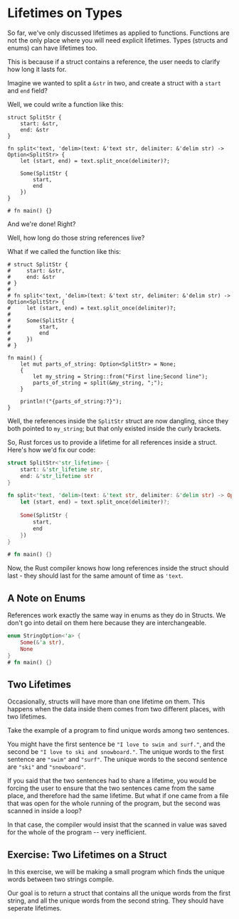 # Lifetimes on Types

So far, we've only discussed lifetimes as applied to functions.
Functions are not the only place where you will need explicit
lifetimes. Types (structs and enums) can have lifetimes too.

This is because if a struct contains a reference, the user needs
to clarify how long it lasts for.

Imagine we wanted to split a `&str` in two, and create a
struct with a `start` and `end` field?

Well, we could write a function like this:

``` rust,ignore
struct SplitStr {
    start: &str,
    end: &str
}

fn split<'text, 'delim>(text: &'text str, delimiter: &'delim str) -> Option<SplitStr> {
    let (start, end) = text.split_once(delimiter)?;
    
    Some(SplitStr {
        start,
        end
    })
}

# fn main() {}
```

And we're done! Right?

Well, how long do those string references live?

What if we called the function like this:


``` rust,ignore
# struct SplitStr {
#     start: &str,
#     end: &str
# }
# 
# fn split<'text, 'delim>(text: &'text str, delimiter: &'delim str) -> Option<SplitStr> {
#     let (start, end) = text.split_once(delimiter)?;
#     
#     Some(SplitStr {
#         start,
#         end
#     })
# }

fn main() {
    let mut parts_of_string: Option<SplitStr> = None;
    {
        let my_string = String::from("First line;Second line");
        parts_of_string = split(&my_string, ";");
    }
    
    println!("{parts_of_string:?}");
}
```

Well, the references inside the `SplitStr` struct are now dangling,
since they both pointed to `my_string`; but that only existed inside the curly brackets.

So, Rust forces us to provide a lifetime for all references inside a struct.
Here's how we'd fix our code:

``` rust
struct SplitStr<'str_lifetime> {
    start: &'str_lifetime str,
    end: &'str_lifetime str
}

fn split<'text, 'delim>(text: &'text str, delimiter: &'delim str) -> Option<SplitStr<'text>> {
    let (start, end) = text.split_once(delimiter)?;
    
    Some(SplitStr {
        start,
        end
    })
}

# fn main() {}
```

Now, the Rust compiler knows how long references inside the struct should last -
they should last for the same amount of time as `'text`.

## A Note on Enums

References work exactly the same way in enums as they do in Structs.
We don't go into detail on them here because they are interchangeable.

``` rust
enum StringOption<'a> {
    Some(&'a str),
    None
}
# fn main() {}
```


## Two Lifetimes

Occasionally, structs will have more than one lifetime on them.
This happens when the data inside them comes from two different places,
with two lifetimes.

Take the example of a program to find unique words among two sentences.

You might have the first sentence be `"I love to swim and surf."`,
and the second be `"I love to ski and snowboard."`. The unique
words to the first sentence are `"swim"` and `"surf"`. The unique
words to the second sentence are `"ski"` and `"snowboard"`.

If you said that the two sentences had to share a lifetime, you would
be forcing the user to ensure that the two sentences came from the same
place, and therefore had the same lifetime. But what if one came from a file that
was open for the whole running of the program, but the second was scanned in
inside a loop?

In that case, the compiler would insist that the scanned in value was saved for
the whole of the program -- very inefficient.

## Exercise: Two Lifetimes on a Struct

In this exercise, we will be making a small program which finds the unique
words between two strings compile.

Our goal is to return a struct that contains all the unique words from the
first string, and all the unique words from the second string. They should
have seperate lifetimes.
